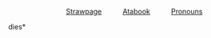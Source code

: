 <p align="center">
  <a href="https://deepinkman.straw.page">Strawpage</a>   <a href="https://deepinkman.atabook.org">Atabook</a>   <a href="https://pronouns.cc/@deepinkman">Pronouns</a>
  
dies*
